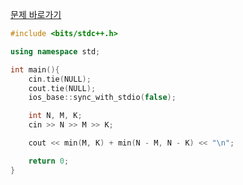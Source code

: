 [문제 바로가기](https://boj.kr/16204)

```c++
#include <bits/stdc++.h>

using namespace std;

int main(){
    cin.tie(NULL);
    cout.tie(NULL);
    ios_base::sync_with_stdio(false);

    int N, M, K;
    cin >> N >> M >> K;

    cout << min(M, K) + min(N - M, N - K) << "\n";

    return 0;
}
```
